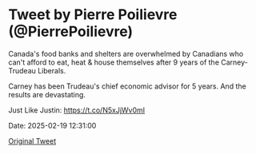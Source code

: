 # Tweet by Pierre Poilievre (@PierrePoilievre)

Canada's food banks and shelters are overwhelmed by Canadians who can't afford to eat, heat & house themselves after 9 years of the Carney-Trudeau Liberals.

Carney has been Trudeau's chief economic advisor for 5 years. And the results are devastating. 

Just Like Justin: https://t.co/N5xJjWv0mI

Date: 2025-02-19 12:31:00

[Original Tweet](https://x.com/PierrePoilievre/status/1892190146331631741)
